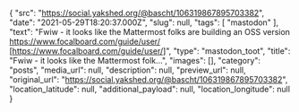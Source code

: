 {
  "src": "https://social.yakshed.org/@bascht/106319867895703382",
  "date": "2021-05-29T18:20:37.000Z",
  "slug": null,
  "tags": [
    "mastodon"
  ],
  "text": "Fwiw - it looks like the Mattermost folks are building an OSS version https://www.focalboard.com/guide/user/ [https://www.focalboard.com/guide/user/]",
  "type": "mastodon_toot",
  "title": "Fwiw - it looks like the Mattermost folk…",
  "images": [],
  "category": "posts",
  "media_url": null,
  "description": null,
  "preview_url": null,
  "original_url": "https://social.yakshed.org/@bascht/106319867895703382",
  "location_latitude": null,
  "additional_payload": null,
  "location_longitude": null
}